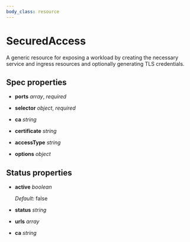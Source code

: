 ```yaml
---
body_class: resource
---
```


# SecuredAccess

<section>

A generic resource for exposing a workload by creating the
necessary service and ingress resources and optionally
generating TLS credentials.


</section>

<section>

## Spec properties

- **ports** _array_, _required_

- **selector** _object_, _required_

- **ca** _string_

- **certificate** _string_

- **accessType** _string_

- **options** _object_

</section>

<section>

## Status properties

- **active** _boolean_

  _Default:_ false

- **status** _string_

- **urls** _array_

- **ca** _string_

</section>
